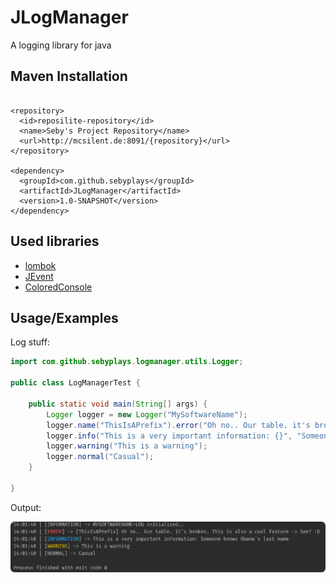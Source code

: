 # JLogManager

A logging library for java

## Maven Installation

```maven

<repository>
  <id>reposilite-repository</id>
  <name>Seby's Project Repository</name>
  <url>http://mcsilent.de:8091/{repository}</url>
</repository>

<dependency>
  <groupId>com.github.sebyplays</groupId>
  <artifactId>JLogManager</artifactId>
  <version>1.0-SNAPSHOT</version>
</dependency>
```

## Used libraries

- [lombok](https://projectlombok.org/)
- [JEvent](https://github.com/SebyPlays/JEvent)
- [ColoredConsole](https://github.com/SebyPlays/ColoredConsole)

## Usage/Examples

Log stuff:

```java
import com.github.sebyplays.logmanager.utils.Logger;

public class LogManagerTest {

    public static void main(String[] args) {
        Logger logger = new Logger("MySoftwareName");
        logger.name("ThisIsAPrefix").error("Oh no.. Our table. it's broken. This is also a cool feature -> {}", "See? :D");
        logger.info("This is a very important information: {}", "Someone knows Obama's last name");
        logger.warning("This is a warning");
        logger.normal("Casual");
    }

}
```

Output:

![](.README.MD_images/7d55496f.png)
